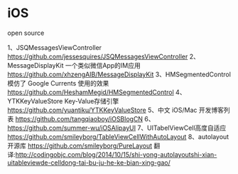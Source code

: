 iOS
===

open source


1、JSQMessagesViewController  https://github.com/jessesquires/JSQMessagesViewController
2、MessageDisplayKit 一个类似微信App的IM应用  https://github.com/xhzengAIB/MessageDisplayKit
3、HMSegmentedControl 模仿了 Google Currents 使用的效果   https://github.com/HeshamMegid/HMSegmentedControl
4、YTKKeyValueStore  Key-Value存储引擎   https://github.com/yuantiku/YTKKeyValueStore
5、中文 iOS/Mac 开发博客列表   https://github.com/tangqiaoboy/iOSBlogCN
6、https://github.com/summer-wu/iOSAlipayUI
7、UITabelViewCell高度自适应   https://github.com/smileyborg/TableViewCellWithAutoLayout
8、autolayout开源库  https://github.com/smileyborg/PureLayout  翻译:http://codingobjc.com/blog/2014/10/15/shi-yong-autolayoutshi-xian-uitableviewde-celldong-tai-bu-ju-he-ke-bian-xing-gao/

